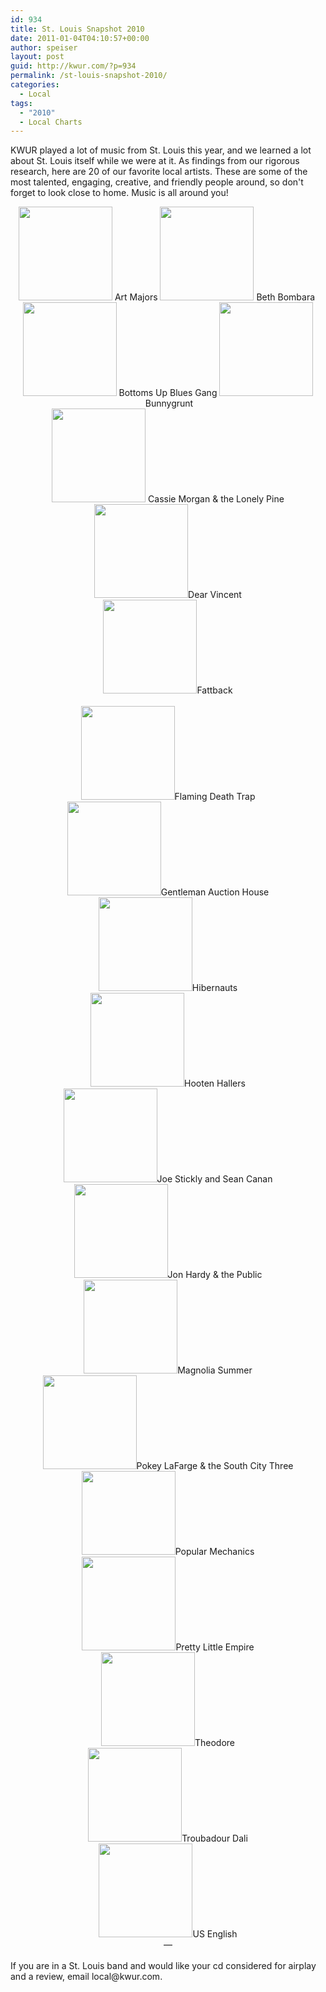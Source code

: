 ```yaml
---
id: 934
title: St. Louis Snapshot 2010
date: 2011-01-04T04:10:57+00:00
author: speiser
layout: post
guid: http://kwur.com/?p=934
permalink: /st-louis-snapshot-2010/
categories:
  - Local
tags:
  - "2010"
  - Local Charts
---
```

<div class="pf-content">
  <p style="text-align: left; ">
    KWUR played a lot of music from St. Louis this year, and we learned a lot about St. Louis itself while we were at it. As findings from our rigorous research, here are 20 of our favorite local artists. These are some of the most talented, engaging, creative, and friendly people around, so don't forget to look close to home. Music is all around you! 
  </p>
  
  <div style="text-align: center; ">
    <a href="http://kwur.com/st-louis-snapshot-2010/artmajorsbasementbw/" rel="attachment wp-att-937"><img alt="" class="aligncenter size-thumbnail wp-image-937" height="150" src="http://kwur.com/wp-content/uploads/2011/01/ArtMajorsBasementBW-150x150.jpg" title="ArtMajorsBasementBW" width="150" /></a> Art Majors <a href="http://kwur.com/st-louis-snapshot-2010/beth_bombara/" rel="attachment wp-att-938"><img alt="" class="aligncenter size-thumbnail wp-image-938" height="150" src="http://kwur.com/wp-content/uploads/2011/01/beth_bombara-150x150.jpg" title="beth_bombara" width="150" srcset="http://kwur.com/wp-content/uploads/2011/01/beth_bombara-150x150.jpg 150w, http://kwur.com/wp-content/uploads/2011/01/beth_bombara.jpg 300w" sizes="(max-width: 150px) 100vw, 150px" /></a> Beth Bombara <a href="http://kwur.com/st-louis-snapshot-2010/bubg_cd_handleit-278x300-2/" rel="attachment wp-att-953"><img alt="" class="aligncenter size-thumbnail wp-image-953" src="http://kwur.com/wp-content/uploads/2011/01/BUBG_CD_handleit-278x3001-150x150.jpg" style="width: 150px; height: 150px; " title="BUBG_CD_handleit-278x300" /></a> Bottoms Up Blues Gang <a href="http://kwur.com/st-louis-snapshot-2010/bunnygrunt-delights-cd-art/" rel="attachment wp-att-945"><img alt="" class="aligncenter size-thumbnail wp-image-945" height="150" src="http://kwur.com/wp-content/uploads/2011/01/Bunnygrunt-Delights-CD-Art-150x150.jpg" title="Bunnygrunt-Delights-CD-Art" width="150" /></a> Bunnygrunt
  </div>
  
  <div style="text-align: center; ">
    <a href="http://kwur.com/st-louis-snapshot-2010/cassiepine/" rel="attachment wp-att-946"><img alt="" class="aligncenter size-thumbnail wp-image-946" height="150" src="http://kwur.com/wp-content/uploads/2011/01/cassiepine-150x150.jpg" title="cassiepine" width="150" /></a> Cassie Morgan & the Lonely Pine
  </div>
  
  <div style="text-align: center; ">
    <a href="http://kwur.com/st-louis-snapshot-2010/dear-vince/" rel="attachment wp-att-947"><img alt="" class="aligncenter size-thumbnail wp-image-947" height="150" src="http://kwur.com/wp-content/uploads/2011/01/dear-vince-150x150.jpg" title="dear vince" width="150" /></a>Dear Vincent
  </div>
  
  <div style="text-align: center; ">
    <a href="http://kwur.com/st-louis-snapshot-2010/fattback/" rel="attachment wp-att-948"><img alt="" class="aligncenter size-thumbnail wp-image-948" height="150" src="http://kwur.com/wp-content/uploads/2011/01/fattback-150x150.jpg" title="fattback" width="150" /></a>Fattback
  </div>
  
  <div style="text-align: center; ">
     
  </div>
  
  <div style="text-align: center; ">
    <a href="http://kwur.com/st-louis-snapshot-2010/flaming/" rel="attachment wp-att-949"><img alt="" class="aligncenter size-thumbnail wp-image-949" height="150" src="http://kwur.com/wp-content/uploads/2011/01/flaming-150x150.jpg" title="flaming" width="150" srcset="http://kwur.com/wp-content/uploads/2011/01/flaming-150x150.jpg 150w, http://kwur.com/wp-content/uploads/2011/01/flaming-300x300.jpg 300w, http://kwur.com/wp-content/uploads/2011/01/flaming.jpg 600w" sizes="(max-width: 150px) 100vw, 150px" /></a>Flaming Death Trap
  </div>
  
  <div style="text-align: center; ">
    <a href="http://kwur.com/st-louis-snapshot-2010/gah/" rel="attachment wp-att-950"><img alt="" class="aligncenter size-thumbnail wp-image-950" height="150" src="http://kwur.com/wp-content/uploads/2011/01/gah-150x150.jpg" title="gah" width="150" /></a>Gentleman Auction House
  </div>
  
  <div style="text-align: center; ">
    <a href="http://kwur.com/st-louis-snapshot-2010/hibernauts-is-ravonettes/" rel="attachment wp-att-951"><img alt="" class="aligncenter size-thumbnail wp-image-951" height="150" src="http://kwur.com/wp-content/uploads/2011/01/hibernauts-is-ravonettes-150x150.jpg" title="hibernauts-is-ravonettes" width="150" /></a>Hibernauts
  </div>
  
  <div style="text-align: center; ">
    <a href="http://kwur.com/st-louis-snapshot-2010/hooten/" rel="attachment wp-att-976"><img alt="" class="aligncenter size-thumbnail wp-image-976" height="150" src="http://kwur.com/wp-content/uploads/2011/01/hooten-150x150.jpg" title="hooten" width="150" /></a>Hooten Hallers
  </div>
  
  <div style="text-align: center; ">
    <a href="http://kwur.com/st-louis-snapshot-2010/joe-stick/" rel="attachment wp-att-952"><img alt="" class="aligncenter size-thumbnail wp-image-952" height="150" src="http://kwur.com/wp-content/uploads/2011/01/joe-stick-150x150.jpg" title="joe stick" width="150" srcset="http://kwur.com/wp-content/uploads/2011/01/joe-stick-150x150.jpg 150w, http://kwur.com/wp-content/uploads/2011/01/joe-stick.jpg 300w" sizes="(max-width: 150px) 100vw, 150px" /></a>Joe Stickly and Sean Canan
  </div>
  
  <div style="text-align: center; ">
    <a href="http://kwur.com/st-louis-snapshot-2010/jon-hardy/" rel="attachment wp-att-968"><img alt="" class="aligncenter size-thumbnail wp-image-968" height="150" src="http://kwur.com/wp-content/uploads/2011/01/jon-hardy-150x150.jpg" title="jon hardy" width="150" srcset="http://kwur.com/wp-content/uploads/2011/01/jon-hardy-150x150.jpg 150w, http://kwur.com/wp-content/uploads/2011/01/jon-hardy-300x300.jpg 300w, http://kwur.com/wp-content/uploads/2011/01/jon-hardy.jpg 328w" sizes="(max-width: 150px) 100vw, 150px" /></a>Jon Hardy & the Public
  </div>
  
  <div style="text-align: center; ">
    <a href="http://kwur.com/st-louis-snapshot-2010/magnolia/" rel="attachment wp-att-969"><img alt="" class="aligncenter size-thumbnail wp-image-969" height="150" src="http://kwur.com/wp-content/uploads/2011/01/magnolia-150x150.jpg" title="magnolia" width="150" /></a>Magnolia Summer
  </div>
  
  <div style="text-align: center; ">
    <a href="http://kwur.com/st-louis-snapshot-2010/pokeylafarge-riverboatsoul/" rel="attachment wp-att-970"><img alt="" class="aligncenter size-thumbnail wp-image-970" height="150" src="http://kwur.com/wp-content/uploads/2011/01/PokeyLafarge-RiverboatSoul-150x150.jpg" title="PokeyLafarge-RiverboatSoul" width="150" srcset="http://kwur.com/wp-content/uploads/2011/01/PokeyLafarge-RiverboatSoul-150x150.jpg 150w, http://kwur.com/wp-content/uploads/2011/01/PokeyLafarge-RiverboatSoul-300x300.jpg 300w, http://kwur.com/wp-content/uploads/2011/01/PokeyLafarge-RiverboatSoul.jpg 400w" sizes="(max-width: 150px) 100vw, 150px" /></a>Pokey LaFarge & the South City Three
  </div>
  
  <div style="text-align: center; ">
    <a href="http://kwur.com/st-louis-snapshot-2010/popular/" rel="attachment wp-att-971"><img alt="" class="aligncenter size-thumbnail wp-image-971" height="134" src="http://kwur.com/wp-content/uploads/2011/01/popular-150x134.jpg" title="popular" width="150" /></a>Popular Mechanics
  </div>
  
  <div style="text-align: center; ">
    <a href="http://kwur.com/st-louis-snapshot-2010/pretty/" rel="attachment wp-att-972"><img alt="" class="aligncenter size-thumbnail wp-image-972" height="150" src="http://kwur.com/wp-content/uploads/2011/01/pretty-150x150.jpg" title="pretty" width="150" /></a>Pretty Little Empire
  </div>
  
  <div style="text-align: center; ">
    <a href="http://kwur.com/st-louis-snapshot-2010/theodore/" rel="attachment wp-att-973"><img alt="" class="aligncenter size-thumbnail wp-image-973" height="150" src="http://kwur.com/wp-content/uploads/2011/01/theodore-150x150.jpg" title="theodore" width="150" srcset="http://kwur.com/wp-content/uploads/2011/01/theodore-150x150.jpg 150w, http://kwur.com/wp-content/uploads/2011/01/theodore.jpg 190w" sizes="(max-width: 150px) 100vw, 150px" /></a>Theodore
  </div>
  
  <div style="text-align: center; ">
    <a href="http://kwur.com/st-louis-snapshot-2010/troubadourdali-300x199/" rel="attachment wp-att-974"><img alt="" class="aligncenter size-thumbnail wp-image-974" height="150" src="http://kwur.com/wp-content/uploads/2011/01/troubadourdali-300x199-150x150.jpg" title="troubadourdali-300x199" width="150" /></a>Troubadour Dali
  </div>
  
  <div style="text-align: center; ">
    <a href="http://kwur.com/st-louis-snapshot-2010/us-english-kickstarter-press-web/" rel="attachment wp-att-975"><img alt="" class="aligncenter size-thumbnail wp-image-975" height="150" src="http://kwur.com/wp-content/uploads/2011/01/US-English-Kickstarter-press-web-150x150.jpg" title="US English Kickstarter press web" width="150" /></a>US English
  </div>
  
  <div style="text-align: center; ">
    —
  </div>
  
  <div style="text-align: center; ">
     
  </div>
  
  <div style="text-align: left; ">
    If you are in a St. Louis band and would like your cd considered for airplay and a review, email local@kwur.com.
  </div>
</div>